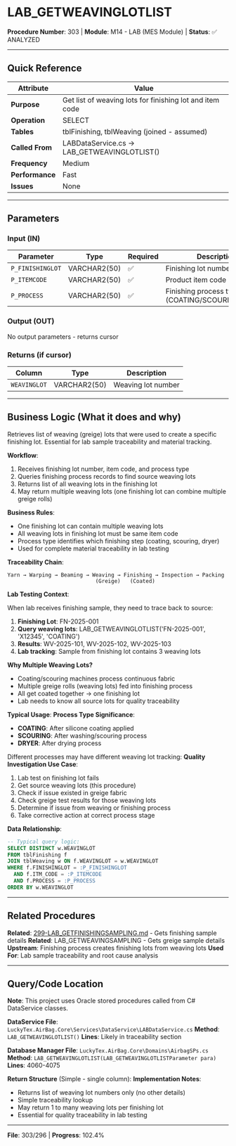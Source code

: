 # LAB_GETWEAVINGLOTLIST

**Procedure Number**: 303 | **Module**: M14 - LAB (MES Module) | **Status**: ✅ ANALYZED

---

## Quick Reference

| Attribute | Value |
|-----------|-------|
| **Purpose** | Get list of weaving lots for finishing lot and item code |
| **Operation** | SELECT |
| **Tables** | tblFinishing, tblWeaving (joined - assumed) |
| **Called From** | LABDataService.cs → LAB_GETWEAVINGLOTLIST() |
| **Frequency** | Medium |
| **Performance** | Fast |
| **Issues** | None |

---

## Parameters

### Input (IN)

| Parameter | Type | Required | Description |
|-----------|------|----------|-------------|
| `P_FINISHINGLOT` | VARCHAR2(50) | ✅ | Finishing lot number |
| `P_ITEMCODE` | VARCHAR2(50) | ✅ | Product item code |
| `P_PROCESS` | VARCHAR2(50) | ✅ | Finishing process type (COATING/SCOURING/DRYER) |

### Output (OUT)

No output parameters - returns cursor

### Returns (if cursor)

| Column | Type | Description |
|--------|------|-------------|
| `WEAVINGLOT` | VARCHAR2(50) | Weaving lot number |

---

## Business Logic (What it does and why)

Retrieves list of weaving (greige) lots that were used to create a specific finishing lot. Essential for lab sample traceability and material tracking.

**Workflow**:
1. Receives finishing lot number, item code, and process type
2. Queries finishing process records to find source weaving lots
3. Returns list of all weaving lots in the finishing lot
4. May return multiple weaving lots (one finishing lot can combine multiple greige rolls)

**Business Rules**:
- One finishing lot can contain multiple weaving lots
- All weaving lots in finishing lot must be same item code
- Process type identifies which finishing step (coating, scouring, dryer)
- Used for complete material traceability in lab testing

**Traceability Chain**:
```
Yarn → Warping → Beaming → Weaving → Finishing → Inspection → Packing
                            (Greige)   (Coated)
```

**Lab Testing Context**:

When lab receives finishing sample, they need to trace back to source:
1. **Finishing Lot**: FN-2025-001
2. **Query weaving lots**: LAB_GETWEAVINGLOTLIST('FN-2025-001', 'X12345', 'COATING')
3. **Results**: WV-2025-101, WV-2025-102, WV-2025-103
4. **Lab tracking**: Sample from finishing lot contains 3 weaving lots

**Why Multiple Weaving Lots?**
- Coating/scouring machines process continuous fabric
- Multiple greige rolls (weaving lots) fed into finishing process
- All get coated together → one finishing lot
- Lab needs to know all source lots for quality traceability

**Typical Usage**:
**Process Type Significance**:
- **COATING**: After silicone coating applied
- **SCOURING**: After washing/scouring process
- **DRYER**: After drying process

Different processes may have different weaving lot tracking:
**Quality Investigation Use Case**:
1. Lab test on finishing lot fails
2. Get source weaving lots (this procedure)
3. Check if issue existed in greige fabric
4. Check greige test results for those weaving lots
5. Determine if issue from weaving or finishing process
6. Take corrective action at correct process stage

**Data Relationship**:
```sql
-- Typical query logic:
SELECT DISTINCT w.WEAVINGLOT
FROM tblFinishing f
JOIN tblWeaving w ON f.WEAVINGLOT = w.WEAVINGLOT
WHERE f.FINISHINGLOT = :P_FINISHINGLOT
  AND f.ITM_CODE = :P_ITEMCODE
  AND f.PROCESS = :P_PROCESS
ORDER BY w.WEAVINGLOT
```

---

## Related Procedures

**Related**: [299-LAB_GETFINISHINGSAMPLING.md](./299-LAB_GETFINISHINGSAMPLING.md) - Gets finishing sample details
**Related**: LAB_GETWEAVINGSAMPLING - Gets greige sample details
**Upstream**: Finishing process creates finishing lots from weaving lots
**Used For**: Lab sample traceability and root cause analysis

---

## Query/Code Location

**Note**: This project uses Oracle stored procedures called from C# DataService classes.

**DataService File**: `LuckyTex.AirBag.Core\Services\DataService\LABDataService.cs`
**Method**: `LAB_GETWEAVINGLOTLIST()`
**Lines**: Likely in traceability section

**Database Manager File**: `LuckyTex.AirBag.Core\Domains\AirbagSPs.cs`
**Method**: `LAB_GETWEAVINGLOTLIST(LAB_GETWEAVINGLOTLISTParameter para)`
**Lines**: 4060-4075

**Return Structure** (Simple - single column):
**Implementation Notes**:
- Returns list of weaving lot numbers only (no other details)
- Simple traceability lookup
- May return 1 to many weaving lots per finishing lot
- Essential for quality traceability in lab testing

---

**File**: 303/296 | **Progress**: 102.4%
